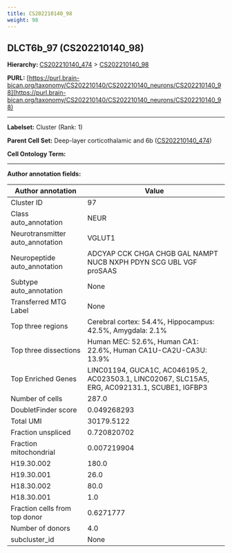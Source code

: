 ```yaml
---
title: CS202210140_98
weight: 98
---
```

## DLCT6b_97 (CS202210140_98)
<b>Hierarchy: </b>
[CS202210140_474](../CS202210140_474) >
[CS202210140_98](../CS202210140_98)

**PURL:** [https://purl.brain-bican.org/taxonomy/CS202210140/CS202210140_neurons/CS202210140_98](https://purl.brain-bican.org/taxonomy/CS202210140/CS202210140_neurons/CS202210140_98)

---


**Labelset:** Cluster (Rank: 1)

**Parent Cell Set:** Deep-layer corticothalamic and 6b ([CS202210140_474](../CS202210140_474))



**Cell Ontology Term:** 

[MARKER GENES.]: #


---

[TRANSFERRED ANNOTATIONS.]: #


[AUTHOR ANNOTATION FIELDS.]: #


**Author annotation fields:**

| Author annotation | Value |
|-------------------|-------|
|Cluster ID|97|
|Class auto_annotation|NEUR|
|Neurotransmitter auto_annotation|VGLUT1|
|Neuropeptide auto_annotation|ADCYAP CCK CHGA CHGB GAL NAMPT NUCB NXPH PDYN SCG UBL VGF proSAAS|
|Subtype auto_annotation|None|
|Transferred MTG Label|None|
|Top three regions|Cerebral cortex: 54.4%, Hippocampus: 42.5%, Amygdala: 2.1%|
|Top three dissections|Human MEC: 52.6%, Human CA1: 22.6%, Human CA1U-CA2U-CA3U: 13.9%|
|Top Enriched Genes|LINC01194, GUCA1C, AC046195.2, AC023503.1, LINC02067, SLC15A5, ERG, AC092131.1, SCUBE1, IGFBP3|
|Number of cells|287.0|
|DoubletFinder score|0.049268293|
|Total UMI|30179.5122|
|Fraction unspliced|0.720820702|
|Fraction mitochondrial|0.007219904|
|H19.30.002|180.0|
|H19.30.001|26.0|
|H18.30.002|80.0|
|H18.30.001|1.0|
|Fraction cells from top donor|0.6271777|
|Number of donors|4.0|
|subcluster_id|None|

